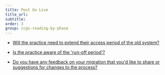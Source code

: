 ```yaml
---
title: Post Go Live
title_url:
subtitle: 
order: 3
group: ccgs-reading-by-phase
---
```


* [Will the practice need to extend their access period of the old system?](/prm-practice-migration/blob/master/guide/08-post-go-live.md#access-to-the-old-solution) 
<!-- [GAP] there will need to be a new reference to updating the catalogue or temp process -->
* [Is the practice aware of the 'run-off period'?](/prm-practice-migration/guide/end-of-migration#the-run-off-period)

* [Do you have any feedback on your migration that you'd like to share or suggestions for changes to the process?](/prm-practice-migration/guide/end-of-migration#send-us-your-learnings)
